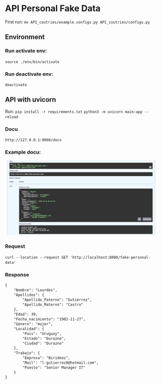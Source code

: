 # API Personal Fake Data

First run:
`mv API_coutries/example.configs.py API_coutries/configs.py`

## Environment
### Run activate env: 
`source ./env/bin/activate`

### Run deactivate env: 
`deactivate`


## API with uvicorn
Run:
`pip install -r requirements.txt`
`python3 -m uvicorn main:app --reload`

### Docu
`http://127.0.0.1:8000/docs`

### Example docu:
<img src="./img/docs_example.png" alt="Docu img"/>

### Request
`curl --location --request GET 'http://localhost:8000/fake-personal-data'`

### Response
```
{
    "Nombre": "Lourdes",
    "Apellidos": {
        "Apellido_Paterno": "Gutiérrez",
        "Apellido_Materno": "Castro"
    },
    "Edad": 39,
    "Fecha_nacimiento": "1982-11-27",
    "Genero": "mujer",
    "Localidad": {
        "Pais": "Uruguay",
        "Estado": "Durazno",
        "Ciudad": "Durazno"
    },
    "Trabajo": {
        "Empresa": "Birideez",
        "Mail": "l-gutierrez8@hotmail.com",
        "Puesto": "Senior Manager IT"
    }
}
```